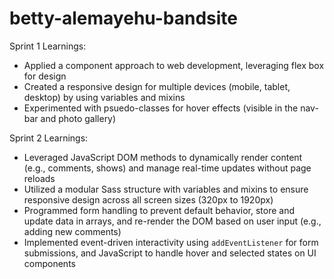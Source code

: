 # betty-alemayehu-bandsite

Sprint 1 Learnings:

- Applied a component approach to web development, leveraging flex box for design
- Created a responsive design for multiple devices (mobile, tablet, desktop) by using variables and mixins
- Experimented with psuedo-classes for hover effects (visible in the nav-bar and photo gallery)

Sprint 2 Learnings:

- Leveraged JavaScript DOM methods to dynamically render content (e.g., comments, shows) and manage real-time updates without page reloads
- Utilized a modular Sass structure with variables and mixins to ensure responsive design across all screen sizes (320px to 1920px)
- Programmed form handling to prevent default behavior, store and update data in arrays, and re-render the DOM based on user input (e.g., adding new comments)
- Implemented event-driven interactivity using `addEventListener` for form submissions, and JavaScript to handle hover and selected states on UI components
